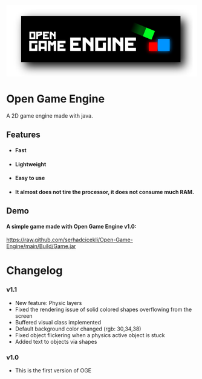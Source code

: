 
![Logo](https://raw.githubusercontent.com/serhadcicekli/Open-Game-Engine/main/OpenGameEngine.png)
# Open Game Engine
A 2D game engine made with java.
## Features
- #### Fast
- #### Lightweight
- #### Easy to use
- #### It almost does not tire the processor, it does not consume much RAM.
## Demo
#### A simple game made with Open Game Engine v1.0:
https://raw.github.com/serhadcicekli/Open-Game-Engine/main/Build/Game.jar

# Changelog
### v1.1
- New feature: Physic layers
- Fixed the rendering issue of solid colored shapes overflowing from the screen
- Buffered visual class implemented
- Default background color changed (rgb: 30,34,38)
- Fixed object flickering when a physics active object is stuck
- Added text to objects via shapes
### v1.0
- This is the first version of OGE
